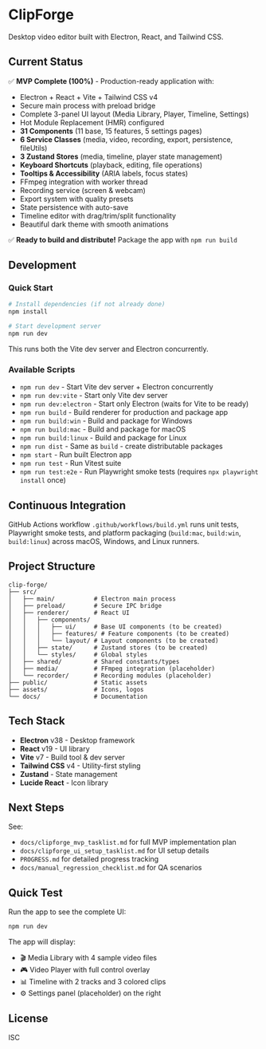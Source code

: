 # ClipForge

Desktop video editor built with Electron, React, and Tailwind CSS.

## Current Status

✅ **MVP Complete (100%)** - Production-ready application with:
- Electron + React + Vite + Tailwind CSS v4
- Secure main process with preload bridge
- Complete 3-panel UI layout (Media Library, Player, Timeline, Settings)
- Hot Module Replacement (HMR) configured
- **31 Components** (11 base, 15 features, 5 settings pages)
- **6 Service Classes** (media, video, recording, export, persistence, fileUtils)
- **3 Zustand Stores** (media, timeline, player state management)
- **Keyboard Shortcuts** (playback, editing, file operations)
- **Tooltips & Accessibility** (ARIA labels, focus states)
- FFmpeg integration with worker thread
- Recording service (screen & webcam)
- Export system with quality presets
- State persistence with auto-save
- Timeline editor with drag/trim/split functionality
- Beautiful dark theme with smooth animations

✅ **Ready to build and distribute!** Package the app with `npm run build`

## Development

### Quick Start

```bash
# Install dependencies (if not already done)
npm install

# Start development server
npm run dev
```

This runs both the Vite dev server and Electron concurrently.

### Available Scripts

- `npm run dev` - Start Vite dev server + Electron concurrently
- `npm run dev:vite` - Start only Vite dev server
- `npm run dev:electron` - Start only Electron (waits for Vite to be ready)
- `npm run build` - Build renderer for production and package app
- `npm run build:win` - Build and package for Windows
- `npm run build:mac` - Build and package for macOS
- `npm run build:linux` - Build and package for Linux
- `npm run dist` - Same as `build` - create distributable packages
- `npm start` - Run built Electron app
- `npm run test` - Run Vitest suite
- `npm run test:e2e` - Run Playwright smoke tests (requires `npx playwright install` once)

## Continuous Integration

GitHub Actions workflow `.github/workflows/build.yml` runs unit tests, Playwright smoke tests, and platform packaging (`build:mac`, `build:win`, `build:linux`) across macOS, Windows, and Linux runners.

## Project Structure

```
clip-forge/
├── src/
│   ├── main/           # Electron main process
│   ├── preload/        # Secure IPC bridge
│   ├── renderer/       # React UI
│   │   ├── components/
│   │   │   ├── ui/     # Base UI components (to be created)
│   │   │   ├── features/ # Feature components (to be created)
│   │   │   └── layout/ # Layout components (to be created)
│   │   ├── state/      # Zustand stores (to be created)
│   │   └── styles/     # Global styles
│   ├── shared/         # Shared constants/types
│   ├── media/          # FFmpeg integration (placeholder)
│   └── recorder/       # Recording modules (placeholder)
├── public/             # Static assets
├── assets/             # Icons, logos
└── docs/               # Documentation
```

## Tech Stack

- **Electron** v38 - Desktop framework
- **React** v19 - UI library
- **Vite** v7 - Build tool & dev server
- **Tailwind CSS** v4 - Utility-first styling
- **Zustand** - State management
- **Lucide React** - Icon library

## Next Steps

See:
- `docs/clipforge_mvp_tasklist.md` for full MVP implementation plan
- `docs/clipforge_ui_setup_tasklist.md` for UI setup details
- `PROGRESS.md` for detailed progress tracking
- `docs/manual_regression_checklist.md` for QA scenarios

## Quick Test

Run the app to see the complete UI:
```bash
npm run dev
```

The app will display:
- 🎬 Media Library with 4 sample video files
- 🎮 Video Player with full control overlay
- 📊 Timeline with 2 tracks and 3 colored clips
- ⚙️ Settings panel (placeholder) on the right

## License

ISC
